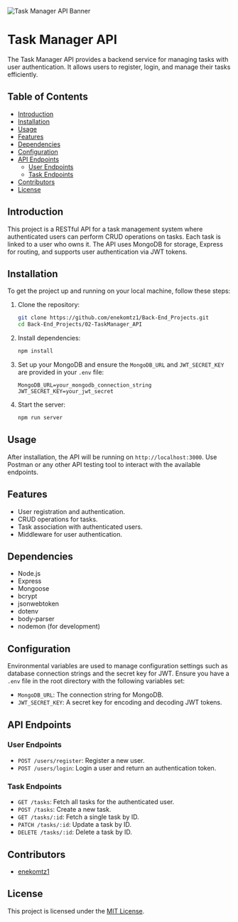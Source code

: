 ![Task Manager API Banner](https://i.imgur.com/4rnjb7h.png)

# Task Manager API

The Task Manager API provides a backend service for managing tasks with user authentication. It allows users to register, login, and manage their tasks efficiently.

## Table of Contents

-   [Introduction](#introduction)
-   [Installation](#installation)
-   [Usage](#usage)
-   [Features](#features)
-   [Dependencies](#dependencies)
-   [Configuration](#configuration)
-   [API Endpoints](#api-endpoints)
    -   [User Endpoints](#user-endpoints)
    -   [Task Endpoints](#task-endpoints)
-   [Contributors](#contributors)
-   [License](#license)

## Introduction

This project is a RESTful API for a task management system where authenticated users can perform CRUD operations on tasks. Each task is linked to a user who owns it. The API uses MongoDB for storage, Express for routing, and supports user authentication via JWT tokens.

## Installation

To get the project up and running on your local machine, follow these steps:

1. Clone the repository:

    ```bash
    git clone https://github.com/enekomtz1/Back-End_Projects.git
    cd Back-End_Projects/02-TaskManager_API
    ```

2. Install dependencies:

    ```bash
    npm install
    ```

3. Set up your MongoDB and ensure the `MongoDB_URL` and `JWT_SECRET_KEY` are provided in your `.env` file:

    ```
    MongoDB_URL=your_mongodb_connection_string
    JWT_SECRET_KEY=your_jwt_secret
    ```

4. Start the server:
    ```bash
    npm run server
    ```

## Usage

After installation, the API will be running on `http://localhost:3000`. Use Postman or any other API testing tool to interact with the available endpoints.

## Features

-   User registration and authentication.
-   CRUD operations for tasks.
-   Task association with authenticated users.
-   Middleware for user authentication.

## Dependencies

-   Node.js
-   Express
-   Mongoose
-   bcrypt
-   jsonwebtoken
-   dotenv
-   body-parser
-   nodemon (for development)

## Configuration

Environmental variables are used to manage configuration settings such as database connection strings and the secret key for JWT. Ensure you have a `.env` file in the root directory with the following variables set:

-   `MongoDB_URL`: The connection string for MongoDB.
-   `JWT_SECRET_KEY`: A secret key for encoding and decoding JWT tokens.

## API Endpoints

### User Endpoints

-   `POST /users/register`: Register a new user.
-   `POST /users/login`: Login a user and return an authentication token.

### Task Endpoints

-   `GET /tasks`: Fetch all tasks for the authenticated user.
-   `POST /tasks`: Create a new task.
-   `GET /tasks/:id`: Fetch a single task by ID.
-   `PATCH /tasks/:id`: Update a task by ID.
-   `DELETE /tasks/:id`: Delete a task by ID.

## Contributors

-   [enekomtz1](https://github.com/enekomtz1)

## License

This project is licensed under the [MIT License](https://opensource.org/license/mit).
